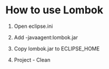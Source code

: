# How to use Lombok

1. Open eclipse.ini

2. Add -javaagent:lombok.jar

3. Copy lombok.jar to ECLIPSE_HOME

4. Project - Clean